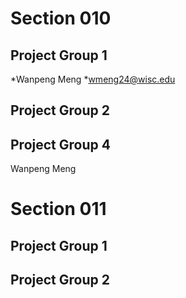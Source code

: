 # Section 010

## Project Group 1

   *Wanpeng Meng
   *wmeng24@wisc.edu

## Project Group 2

## Project Group 4
   Wanpeng Meng

# Section 011

## Project Group 1

## Project Group 2
